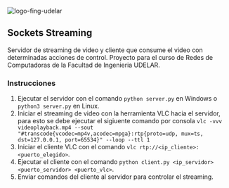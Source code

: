 ![logo-fing-udelar](https://github.com/mathiramilo/sockets-streaming/assets/42822912/e2a6ee33-c40e-4e29-8965-935782f701e3)

## Sockets Streaming

Servidor de streaming de video y cliente que consume el video con determinadas acciones de control. Proyecto para el curso de Redes de Computadoras de la Facultad de Ingenieria UDELAR.

### Instrucciones

1. Ejecutar el servidor con el comando `python server.py` en Windows o `python3 server.py` en Linux.
2. Iniciar el streaming de video con la herramienta VLC hacia el servidor, para esto se debe ejecutar el sigiuente comando por consola `vlc -vvv videoplayback.mp4 --sout "#transcode{vcodec=mp4v,acodec=mpga}:rtp{proto=udp, mux=ts, dst=127.0.0.1, port=65534}" --loop --ttl 1`
3. Iniciar el cliente VLC con el comando `vlc rtp://<ip_cliente>:<puerto_elegido>`.
4. Ejecutar el cliente con el comando `python client.py <ip_servidor> <puerto_servidor> <puerto_vlc>`.
5. Enviar comandos del cliente al servidor para controlar el streaming.
